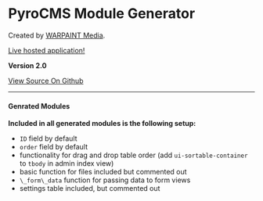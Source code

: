 PyroCMS Module Generator
========================

Created by [WARPAINT Media](http://warpaintmedia.ca/ "Created By WARPAINT Media").

[Live hosted application!](dev.warpaintmedia.ca/pyro-module-generator/ "PyroCMS Module Generator Website")

**Version 2.0**

[View Source On Github](https://github.com/james2doyle/pyro-module-generator "PyroCMS Module Generator On Github")

---

#### Genrated Modules

**Included in all generated modules is the following setup:**

* `ID` field by default
* `order` field by default
* functionality for drag and drop table order (add `ui-sortable-container` to `tbody` in admin index view)
* basic function for files included but commented out
* `\_form\_data` function for passing data to form views
* settings table included, but commented out
